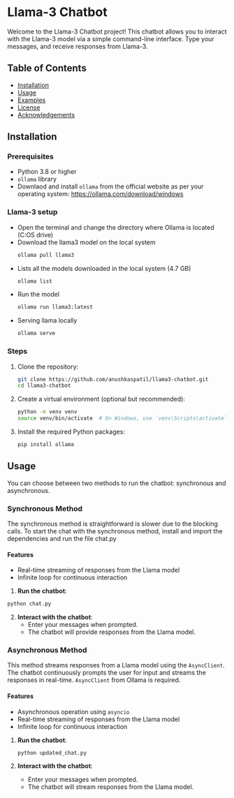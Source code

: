 # Llama-3 Chatbot

Welcome to the Llama-3 Chatbot project! This chatbot allows you to interact with the Llama-3 model via a simple command-line interface. Type your messages, and receive responses from Llama-3.

## Table of Contents

- [Installation](#installation)
- [Usage](#usage)
- [Examples](#examples)
- [License](#license)
- [Acknowledgements](#acknowledgements)

## Installation

### Prerequisites

- Python 3.8 or higher
- `ollama` library
- Downlaod and install `ollama` from the official website as per your operating system: https://ollama.com/download/windows

### Llama-3 setup
- Open the terminal and change the directory where Ollama is located (C:OS drive)
- Download the llama3 model on the local system
  ```sh
  ollama pull llama3
  ```
- Lists all the models downloaded in the local system (4.7 GB)
  ```sh
  ollama list
  ```
- Run the model
  ```sh
  ollama run llama3:latest
  ```
- Serving llama locally
  ```sh
  ollama serve
  ```
  

### Steps

1. Clone the repository:
    ```sh
    git clone https://github.com/anushkaspatil/llama3-chatbot.git
    cd llama3-chatbot
    ```

2. Create a virtual environment (optional but recommended):
    ```sh
    python -m venv venv
    source venv/bin/activate  # On Windows, use `venv\Scripts\activate`
    ```

3. Install the required Python packages:
    ```sh
    pip install ollama
    ```

## Usage

You can choose between two methods to run the chatbot: synchronous and asynchronous.

### Synchronous Method

The synchronous method is straightforward is slower due to the blocking calls.
To start the chat with the synchronous method, install and import the dependencies and run the file chat.py

#### Features

- Real-time streaming of responses from the Llama model
- Infinite loop for continuous interaction

1. **Run the chatbot**:
  ```sh
  python chat.py
  ```
2. **Interact with the chatbot**:
    - Enter your messages when prompted.
    - The chatbot will provide responses from the Llama model.
  
### Asynchronous Method

This method streams responses from a Llama model using the `AsyncClient`. The chatbot continuously prompts the user for input and streams the responses in real-time.
`AsyncClient` from Ollama is required.

#### Features

- Asynchronous operation using `asyncio`
- Real-time streaming of responses from the Llama model
- Infinite loop for continuous interaction

1. **Run the chatbot**:
    ```bash
    python updated_chat.py
    ```

2. **Interact with the chatbot**:
    - Enter your messages when prompted.
    - The chatbot will stream responses from the Llama model.




